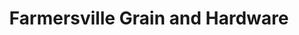 ---
title: "Farmersville Grain and Hardware"
url: /farmersville/farmersville-grain-and-hardware/
shop: hardware
---